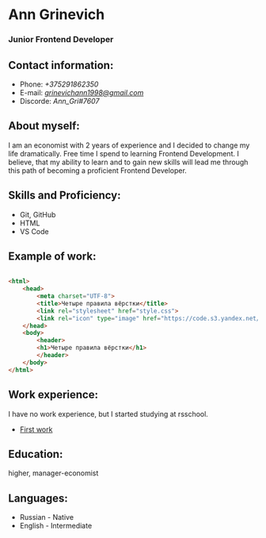 # **Ann Grinevich**
### **Junior Frontend Developer**
## Contact information:
* Phone: *+375291862350*
* E-mail: *grinevichann1998@gmail.com*
* Discorde: *Ann_Gri#7607*
## **About myself:**
 I am an economist with 2 years of experience and I decided to change my life dramatically. Free time I spend to learning Frontend Development. I believe, that my ability to learn and to gain new skills will lead me through this path of becoming a proficient Frontend Developer.
## **Skills and Proficiency:**
* Git, GitHub
* HTML
* VS Code
## Example of work:

```html

<html>
    <head>
        <meta charset="UTF-8">
        <title>Четыре правила вёрстки</title>
        <link rel="stylesheet" href="style.css">
        <link rel="icon" type="image" href="https://code.s3.yandex.net/web-code/rules-favicon.ico">
    </head>
    <body>
        <header>
        <h1>Четыре правила вёрстки</h1>
        </header>
    </body>
</html>

```
## Work experience: 
I have no work experience, but I started studying at rsschool.  
* [First work](https://github.com/AnnGrin/rsschool-cv)
## Education:
higher, manager-economist 
## Languages:
* Russian - Native 
* English - Intermediate